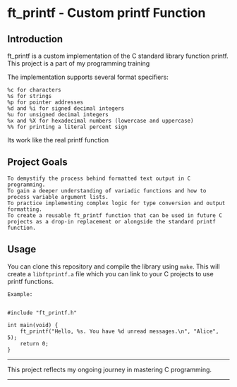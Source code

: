 # ft_printf - Custom printf Function

## Introduction

ft_printf is a custom implementation of the C standard library function printf. This project is a part of my programming training

The implementation supports several format specifiers:

    %c for characters
    %s for strings
    %p for pointer addresses
    %d and %i for signed decimal integers
    %u for unsigned decimal integers
    %x and %X for hexadecimal numbers (lowercase and uppercase)
    %% for printing a literal percent sign

Its work like the real printf function

## Project Goals

    To demystify the process behind formatted text output in C programming.
    To gain a deeper understanding of variadic functions and how to process variable argument lists.
    To practice implementing complex logic for type conversion and output formatting.
    To create a reusable ft_printf function that can be used in future C projects as a drop-in replacement or alongside the standard printf function.

##  Usage
You can clone this repository and compile the library using `make`. This will create a `libftprintf.a` file which you can link to your C projects to use printf functions.

``` 
Example:


#include "ft_printf.h"

int main(void) {
    ft_printf("Hello, %s. You have %d unread messages.\n", "Alice", 5);
    return 0;
}
```  
---

This project reflects my ongoing journey in mastering C programming.

---
